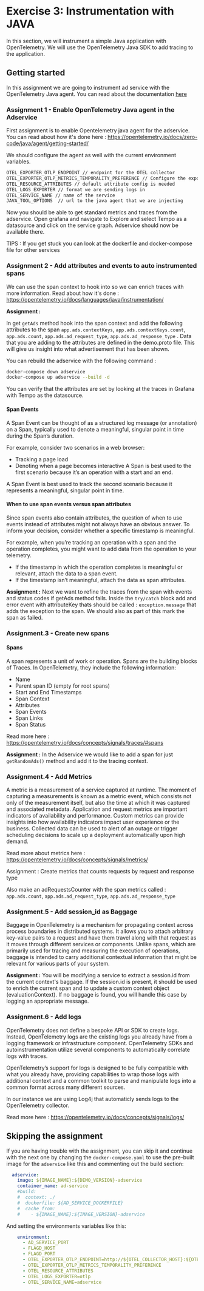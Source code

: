 # Exercise 3: Instrumentation with JAVA

In this section, we will instrument a simple Java application with OpenTelemetry. We will use the OpenTelemetry Java SDK to add tracing to the application.


## Getting started

In this assignment we are going to instrument ad service with the OpenTelemetry Java agent. You can read about the documentation [here](https://github.com/open-telemetry/opentelemetry-java-instrumentation/)

### Assignment 1 - Enable OpenTelemetry Java agent in the Adservice
First assignment is to enable Opentelemetry java agent for the adservice. You can read about how it's done here  : https://opentelemetry.io/docs/zero-code/java/agent/getting-started/

We should configure the agent as well with the current environment variables.

```bash
OTEL_EXPORTER_OTLP_ENDPOINT // endpoint for the OTEL collector
OTEL_EXPORTER_OTLP_METRICS_TEMPORALITY_PREFERENCE // Configure the exporter’s aggregation temporality option (see above) on the basis of instrument kind.
OTEL_RESOURCE_ATTRIBUTES // default attribute config is needed
OTEL_LOGS_EXPORTER // format we are sending logs in
OTEL_SERVICE_NAME // name of the service
JAVA_TOOL_OPTIONS  // url to the java agent that we are injecting
```
Now you should be able to get standard metrics and traces from the adservice.  Open grafana and navigate to  Explore and select Tempo as a datasource and click on the service graph. Adservice should now be available there.

TIPS :  If you get stuck you can look at the dockerfile and docker-compose file for other services

### Assignment 2 - Add attributes and events to auto instrumented spans
We can use the span context to hook into so we can enrich traces with more information.  Read about how it's done : https://opentelemetry.io/docs/languages/java/instrumentation/

__Assignment  :__

In get `getAds` method hook into the span context and add the following attributes to the span `app.ads.contextKeys`, `app.ads.contextKeys.count`, `app.ads.count`, `app.ads.ad_request_type`, `app.ads.ad_response_type` .
Data that you are adding to the attributes are defined in the demo.proto file. This will give us insight into what advertisement that has been shown.

You can rebuild the adservice with the following command :

```bash
docker-compose down adservice
docker-compose up adservice --build -d
```
You can verify that the attributes are set by looking at the traces in Grafana with Tempo as the datasource.

#### Span Events
A Span Event can be thought of as a structured log message (or annotation) on a Span, typically used to denote a meaningful, singular point in time during the Span’s duration.

For example, consider two scenarios in a web browser:
* Tracking a page load
* Denoting when a page becomes interactive
A Span is best used to the first scenario because it’s an operation with a start and an end.

A Span Event is best used to track the second scenario because it represents a meaningful, singular point in time.

#### When to use span events versus span attributes
Since span events also contain attributes, the question of when to use events instead of attributes might not always have an obvious answer. To inform your decision, consider whether a specific timestamp is meaningful.

For example, when you’re tracking an operation with a span and the operation completes, you might want to add data from the operation to your telemetry.
* If the timestamp in which the operation completes is meaningful or relevant, attach the data to a span event.
* If the timestamp isn’t meaningful, attach the data as span attributes.


__Assignment  :__
Next we want to refine the traces from the span with events and status codes if getAds method fails. Inside the `try/catch` block add and error event with attributeKey thats should be called : `exception.message` that adds the exception to the span. We should also as part of this mark the span as failed.

### Assignment.3 - Create new spans

#### Spans
A span represents a unit of work or operation. Spans are the building blocks of Traces. In OpenTelemetry, they include the following information:

* Name
* Parent span ID (empty for root spans)
* Start and End Timestamps
* Span Context
* Attributes
* Span Events
* Span Links
* Span Status

Read more here : https://opentelemetry.io/docs/concepts/signals/traces/#spans

__Assignment  :__
In the Adservice we would like to add a span for just `getRandomAds()` method and add it to the tracing context.

### Assignment.4 - Add Metrics

A metric is a measurement of a service captured at runtime. The moment of capturing a measurements is known as a metric event,
which consists not only of the measurement itself, but also the time at which it was captured and associated metadata.
Application and request metrics are important indicators of availability and performance.
Custom metrics can provide insights into how availability indicators impact user experience or the business.
Collected data can be used to alert of an outage or trigger scheduling decisions to scale up a deployment automatically upon high demand.

Read more about  metrics here :  https://opentelemetry.io/docs/concepts/signals/metrics/

Assignment :
Create metrics that counts requests by request and response type

Also make an adRequestsCounter with the span metrics called : `app.ads.count`, `app.ads.ad_request_type`, `app.ads.ad_response_type`


### Assignment.5 - Add session_id as Baggage

Baggage in OpenTelemetry is a mechanism for propagating context across process boundaries in distributed systems. It allows you to attach arbitrary key-value pairs to a request
and have them travel along with that request as it moves through different services or components. Unlike spans, which are primarily used for tracing and measuring the execution of operations,
baggage is intended to carry additional contextual information that might be relevant for various parts of your system.

__Assignment  :__
You will be modifying a service to extract a session.id from the current context's baggage. If the session.id is present,
it should be used to enrich the current span and to update a custom context object (evaluationContext).
If no baggage is found, you will handle this case by logging an appropriate message.

### Assignment.6 - Add logs

OpenTelemetry does not define a bespoke API or SDK to create logs. Instead, OpenTelemetry logs are the existing logs you already have from a logging framework or infrastructure component. OpenTelemetry SDKs and autoinstrumentation utilize several components to automatically correlate logs with traces.

OpenTelemetry’s support for logs is designed to be fully compatible with what you already have, providing capabilities to wrap those logs with additional context and a common toolkit to parse and manipulate logs into a common format across many different sources.

In our instance we are using Log4j that automaticly sends logs to the OpenTelemetry collector.

Read more here :  https://opentelemetry.io/docs/concepts/signals/logs/

## Skipping the assignment

If you are having trouble with the assignment, you can skip it and continue with the next one by changing the `docker-compose.yaml` to use the pre-built image for the `adservice` like this and commenting out the build section:

```yaml
  adservice:
    image: ${IMAGE_NAME}:${DEMO_VERSION}-adservice
    container_name: ad-service
    #build:
    #  context: ./
    #  dockerfile: ${AD_SERVICE_DOCKERFILE}
    #  cache_from:
    #    - ${IMAGE_NAME}:${IMAGE_VERSION}-adservice
```

And setting the environments variables like this:

```yaml
    environment:
      - AD_SERVICE_PORT
      - FLAGD_HOST
      - FLAGD_PORT
      - OTEL_EXPORTER_OTLP_ENDPOINT=http://${OTEL_COLLECTOR_HOST}:${OTEL_COLLECTOR_PORT_HTTP}
      - OTEL_EXPORTER_OTLP_METRICS_TEMPORALITY_PREFERENCE
      - OTEL_RESOURCE_ATTRIBUTES
      - OTEL_LOGS_EXPORTER=otlp
      - OTEL_SERVICE_NAME=adservice
```
